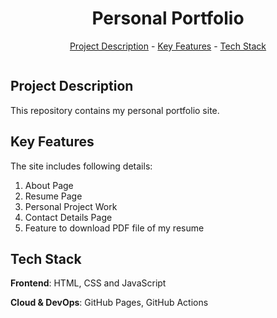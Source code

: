 <h1 align="center">Personal Portfolio</h1>
<p align="center"><a href="#project-description">Project Description</a> - <a href="#key-features">Key Features</a> - <a href="#technology-stack">Tech Stack</a></p>

<img src="https://repolaunch.vercel.app/assets/img/yt.webp" alt="" align="middle" width="auto" height="auto">

## Project Description

This repository contains my personal portfolio site.

## Key Features

The site includes following details:

1.  About Page
2.  Resume Page
3.  Personal Project Work
4.  Contact Details Page
5.  Feature to download PDF file of my resume

## Tech Stack

**Frontend**: HTML, CSS and JavaScript

**Cloud & DevOps**: GitHub Pages, GitHub Actions
